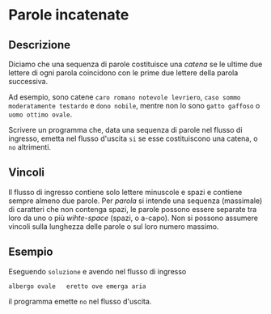 Parole incatenate
=================

Descrizione
-----------

Diciamo che una sequenza di parole costituisce una *catena* se le ultime due
lettere di ogni parola coincidono con le prime due lettere della parola
successiva.

Ad esempio, sono catene `caro romano notevole levriero`, `caso sommo
moderatamente testardo` e `dono nobile`, mentre non lo sono `gatto gaffoso` o
`uomo ottimo ovale`.

Scrivere un programma che, data una sequenza di parole nel flusso di ingresso,
emetta nel flusso d'uscita `si` se esse costituiscono una catena, o `no`
altrimenti.


Vincoli
-------

Il flusso di ingresso contiene solo lettere minuscole e spazi e contiene sempre
almeno due parole. Per *parola* si intende una sequenza (massimale) di
caratteri che non contenga spazi, le parole possono essere separate tra loro da
uno o più *wihte-space* (spazi, o a-capo). Non si possono assumere vincoli
sulla lunghezza delle parole o sul loro numero massimo.


Esempio
-------

Eseguendo `soluzione` e avendo nel flusso di ingresso

	albergo ovale   eretto ove emerga aria

il programma emette `no` nel flusso d'uscita.
